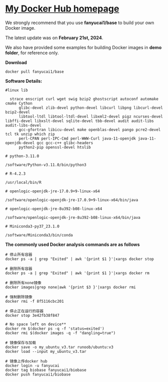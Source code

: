 # [My Docker Hub homepage](https://hub.docker.com/repositories/fanyucai1)

   We strongly recommend that you use **fanyucai1/base** to build your own Docker image.
   
   The latest update was on **February 21st, 2024**.
   
   We also have provided some examples for building Docker images in **demo folder**, for reference only.

**Download**
```{.cs}
docker pull fanyucai1/base
```
**Software Details:**
```{.cs}
#linux lib

  strace enscript curl wget swig bzip2 ghostscript autoconf automake cmake Cython
      glibc-devel zlib-devel python-devel libcurl libpng libcurl-devel bzip2-devel
      libtool-ltdl libtool-ltdl-devel libxml2-devel pigz ncurses-devel libffi-devel libxslt-devel sqlite-devel tbb-devel audit audit-libs audit-libs-devel
      gcc-gfortran libicu-devel make openblas-devel pango pcre2-devel tcl tk unzip which zip
      perl-CPAN perl-IPC-Cmd perl-WWW-Curl java-11-openjdk java-11-openjdk-devel gcc gcc-c++ glibc-headers
      python2-pip openssl-devel htslib

# python-3.11.0

/software/Python-v3.11.0/bin/python3

# R-4.2.3

/usr/local/bin/R

# openlogic-openjdk-jre-17.0.9+9-linux-x64

/software/openlogic-openjdk-jre-17.0.9+9-linux-x64/bin/java

# openlogic-openjdk-jre-8u392-b08-linux-x64

/software/openlogic-openjdk-jre-8u392-b08-linux-x64/bin/java

# Miniconda3-py37_23.1.0

/software/Miniconda3/bin/conda
```
**The commonly used Docker analysis commands are as follows**
```{.cs}
# 停止所有容器
docker ps -a | grep "Exited" | awk '{print $1 }'|xargs docker stop

# 删除所有容器
docker ps -a | grep "Exited" | awk '{print $1 }'|xargs docker rm

# 删除所有none镜像
docker images|grep none|awk '{print $3 }'|xargs docker rmi

# 强制删除镜像
docker rmi -f 8f5116cbc201

# 停止正在运行的容器
docker stop 3e42fb38f847

# No space left on device**
docker rm $(docker ps -q -f 'status=exited')
docker rmi $(docker images -q -f "dangling=true")

# 镜像保存与加载
docker save -o my_ubuntu_v3.tar runoob/ubuntu:v3
docker load --input my_ubuntu_v3.tar

# 镜像上传docker hub
docker login -u fanyucai
docker tag biobase fanyucai1/biobase
docker push fanyucai1/biobase
```

